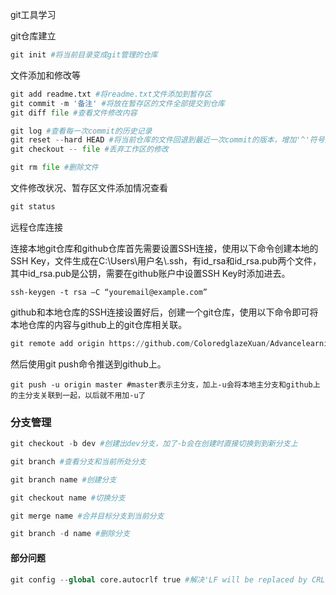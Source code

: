 git工具学习



git仓库建立

```python
git init #将当前目录变成git管理的仓库
```

文件添加和修改等

```python
git add readme.txt #将readme.txt文件添加到暂存区
git commit -m '备注' #将放在暂存区的文件全部提交到仓库
git diff file #查看文件修改内容

git log #查看每一次commit的历史记录
git reset --hard HEAD #将当前仓库的文件回退到最近一次commit的版本，增加'^'符号来增加回退的版本，也可以直接把HEAD换成版本号
git checkout -- file #丢弃工作区的修改

git rm file #删除文件
```

文件修改状况、暂存区文件添加情况查看

```python
git status
```

远程仓库连接

​	连接本地git仓库和github仓库首先需要设置SSH连接，使用以下命令创建本地的SSH Key，文件生成在C:\Users\用户名\\.ssh，有id_rsa和id_rsa.pub两个文件，其中id_rsa.pub是公钥，需要在github账户中设置SSH Key时添加进去。

```
ssh-keygen -t rsa –C “youremail@example.com”
```

github和本地仓库的SSH连接设置好后，创建一个git仓库，使用以下命令即可将本地仓库的内容与github上的git仓库相关联。

```python
git remote add origin https://github.com/ColoredglazeXuan/Advancelearning.git
```

然后使用git push命令推送到github上。

```
git push -u origin master #master表示主分支，加上-u会将本地主分支和github上的主分支关联到一起，以后就不用加-u了
```





### 分支管理

```python
git checkout -b dev #创建出dev分支，加了-b会在创建时直接切换到到新分支上

git branch #查看分支和当前所处分支

git branch name #创建分支

git checkout name #切换分支

git merge name #合并目标分支到当前分支

git branch -d name #删除分支
```

#### 部分问题

```python
git config --global core.autocrlf true #解决'LF will be replaced by CRLF the next time Git touches it'问题，Dos/Windows平台默认换行符：回车（CR）+换行（LF），即’\r\n’，Mac/Linux平台默认换行符：换行（LF），即’\n’
```

